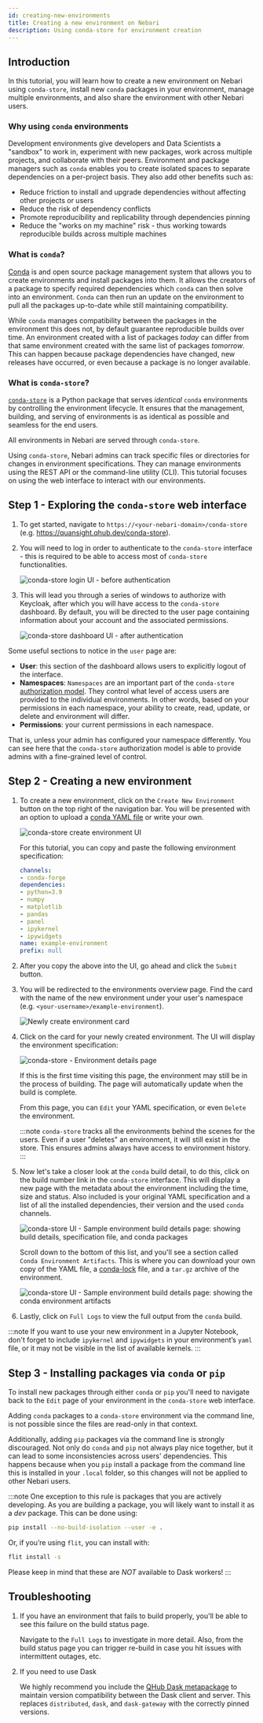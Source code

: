 ```yaml
---
id: creating-new-environments
title: Creating a new environment on Nebari
description: Using conda-store for environment creation
---
```


## Introduction

In this tutorial, you will learn how to create a new environment on Nebari using `conda-store`,
install new `conda` packages in your environment, manage multiple environments, and also share the environment with other Nebari users.

### Why using `conda` environments

Development environments give developers and Data Scientists a "sandbox" to work in, experiment with new packages, work across multiple projects, and collaborate with their peers.
Environment and package managers such as `conda` enables you to create isolated spaces to separate dependencies on a per-project basis.
They also add other benefits such as:

- Reduce friction to install and upgrade dependencies without affecting other projects or users
- Reduce the risk of dependency conflicts
- Promote reproducibility and replicability through dependencies pinning
- Reduce the "works on my machine" risk - thus working towards reproducible builds across multiple machines

### What is `conda`?

[Conda](https://docs.conda.io/projects/conda) is and open source package management system that allows you to create
environments and install packages into them. It allows the creators of a package to specify required dependencies
which `conda` can then solve into an environment. `Conda` can then run an update on the environment to pull all the
packages up-to-date while still maintaining compatibility.

While `conda` manages compatibility between the packages in the environment this does not, by default guarantee reproducible builds over time.
An environment created with a list of packages _today_ can differ from that same environment created with the same
list of packages _tomorrow_. This can happen because package dependencies have changed, new releases have occurred,
or even because a package is no longer available.

### What is `conda-store`?

[`conda-store`](https://conda-store.readthedocs.io/) is a Python package that serves _identical_ `conda` environments by controlling the
environment lifecycle.
It ensures that the management, building, and serving of environments is as identical as possible and seamless for the end users.

All environments in Nebari are served through `conda-store`.

Using `conda-store`, Nebari admins can track specific files or directories for changes in environment specifications.
They can manage environments using the REST API or the command-line utility (CLI).
This tutorial focuses on using the web interface to interact with our environments.

## Step 1 - Exploring the `conda-store` web interface

1. To get started, navigate to `https://<your-nebari-domain>/conda-store` (e.g. <https://quansight.qhub.dev/conda-store>).

2. You will need to log in order to authenticate to the `conda-store` interface - this is required to be able to access most of `conda-store` functionalities.

   ![conda-store login UI - before authentication](/img/tutorials/conda_store_login.png)

3. This will lead you through a series of windows to authorize with Keycloak, after which you will have access to the
   `conda-store` dashboard. By default, you will be directed to the user page containing information about your account and the associated permissions.

   ![conda-store dashboard UI - after authentication](/img/tutorials/conda_store_dashboard.png)

Some useful sections to notice in the `user` page are:

- **User**: this section of the dashboard allows users to explicitly logout of the interface.
- **Namespaces**: `Namespaces` are an important part of the `conda-store` [authorization model](https://conda-store.readthedocs.io/en/latest/contributing.html#authorization-model). They
  control what level of access users are provided to the individual environments. In other words, based on your
  permissions in each namespace, your ability to create, read, update, or delete and environment will differ.
- **Permissions**: your current permissions in each namespace.

That is, unless your admin has configured your namespace differently. You can see here that the `conda-store`
authorization model is able to provide admins with a fine-grained level of control.

## Step 2 - Creating a new environment

1. To create a new environment, click on the `Create New Environment` button on the top right of the navigation bar. You will
   be presented with an option to upload a
   [conda YAML file](https://docs.conda.io/projects/conda/en/latest/user-guide/tasks/manage-environments.html#creating-an-environment-from-an-environment-yml-file)
   or write your own.

   ![conda-store create environment UI](/img/tutorials/conda_store_create_env.png)

   For this tutorial, you can copy and paste the following environment specification:

   ```yaml title="Sample environment specification"
   channels:
   - conda-forge
   dependencies:
   - python=3.9
   - numpy
   - matplotlib
   - pandas
   - panel
   - ipykernel
   - ipywidgets
   name: example-environment
   prefix: null
   ```

2. After you copy the above into the UI, go ahead and click the `Submit` button.

3. You will be redirected to the environments overview page. Find the card with the name of the new environment under your user's namespace (e.g.
   `<your-username>/example-environment`).

   ![Newly create environment card](/img/tutorials/conda_store_new_env.png)

4. Click on the card for your newly created environment. The UI will display the environment specification:

   ![conda-store - Environment details page](/img/tutorials/conda_store_env_details.png)

   If this is the first time visiting this page, the environment may still be in the process of building.
   The page will automatically update when the build is complete.

   From this page, you can `Edit` your YAML specification, or even `Delete` the environment.

   :::note
   `conda-store` tracks all the environments behind the scenes for the users. Even if a user "deletes" an environment,
   it will still exist in the store. This ensures admins always have access to environment history.
   :::

5. Now let's take a closer look at the `conda` build detail, to do this, click on the build number link in the `conda-store` interface.
   This will display a new page with the metadata about the environment including the time, size and status.
   Also included is your original YAML specification and a list of all the installed dependencies, their version and the used `conda` channels.

   ![conda-store UI - Sample environment build details page: showing build details, specification file, and conda packages](/img/tutorials/conda_store_build_details_top.png)

   Scroll down to the bottom of this list, and you'll see a section called `Conda Environment Artifacts`.
   This is where you can download your own copy of the YAML file, a [conda-lock](https://conda-incubator.github.io/conda-lock/) file, and a `tar.gz` archive of the environment.

   ![conda-store UI - Sample environment build details page: showing the conda environment artifacts](/img/tutorials/conda_store_build_details_bottom.png)

6. Lastly, click on `Full Logs` to view the full output from the `conda` build.

:::note
If you want to use your new environment in a Jupyter Notebook, don't forget to include `ipykernel` and `ipywidgets` in
your environment’s `yaml` file, or it may not be visible in the list of available kernels.
:::

## Step 3 - Installing packages via `conda` or `pip`

To install new packages through either `conda` or `pip` you'll need to navigate back to the `Edit` page of your environment
in the `conda-store` web interface.

Adding `conda` packages to a `conda-store` environment via the command line, is not possible since the files are
read-only in that context.

Additionally, adding `pip` packages via the command line is strongly discouraged. Not only do `conda` and `pip` not
always play nice together, but it can lead to some inconsistencies across users' dependencies.
This happens because when you `pip` install a package from the command line this is installed in your `.local` folder, so this changes will not be applied to other Nebari users.

:::note
One exception to this rule is packages that you are actively developing.
As you are building a package, you will likely want to install it as a _dev_ package.
This can be done using:

```bash
pip install --no-build-isolation --user -e .
```

Or, if you’re using `flit`, you can install with:

```bash
flit install -s
```

Please keep in mind that these are _NOT_ available to Dask workers!
:::

## Troubleshooting

1. If you have an environment that fails to build properly, you'll be able to see this failure on the build status page.

   Navigate to the `Full Logs` to investigate in more detail. Also, from the build status page you can trigger re-build in
   case you hit issues with intermittent outages, etc.

2. If you need to use Dask

   We highly recommend you include the [QHub Dask metapackage](https://anaconda.org/conda-forge/qhub-dask) to maintain version compatibility between the Dask client and server.
   This replaces `distributed`, `dask`, and `dask-gateway` with the correctly pinned versions.
